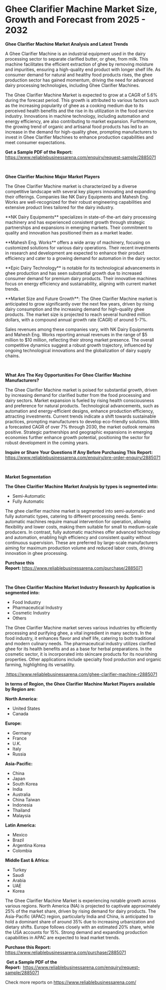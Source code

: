 <p><h1>Ghee Clarifier Machine Market Size, Growth and Forecast from 2025 - 2032</h1></p><p><strong>Ghee Clarifier Machine Market Analysis and Latest Trends</strong></p>
<p><p>A Ghee Clarifier Machine is an industrial equipment used in the dairy processing sector to separate clarified butter, or ghee, from milk. This machine facilitates the efficient extraction of ghee by removing moisture and impurities, ensuring a high-quality end product with longer shelf life. As consumer demand for natural and healthy food products rises, the ghee production sector has gained momentum, driving the need for advanced dairy processing technologies, including Ghee Clarifier Machines.</p><p>The Ghee Clarifier Machine Market is expected to grow at a CAGR of 5.6% during the forecast period. This growth is attributed to various factors such as the increasing popularity of ghee as a cooking medium due to its perceived health benefits and the rise in its utilization in the food service industry. Innovations in machine technology, including automation and energy efficiency, are also contributing to market expansion. Furthermore, the growing trend of organic and artisanal food products has led to an increase in the demand for high-quality ghee, prompting manufacturers to invest in Ghee Clarifier Machines to enhance production capabilities and meet consumer expectations.</p></p>
<p><strong>Get a Sample PDF of the Report:&nbsp;</strong> <a href="https://www.reliablebusinessarena.com/enquiry/request-sample/2885071?utm_campaign=2819&utm_medium=2&utm_source=Github&utm_content=ia&utm_term=13032025&utm_id=ghee-clarifier-machine">https://www.reliablebusinessarena.com/enquiry/request-sample/2885071</a></p>
<p>&nbsp;</p>
<p><strong>Ghee Clarifier Machine Major Market Players</strong></p>
<p><p>The Ghee Clarifier Machine market is characterized by a diverse competitive landscape with several key players innovating and expanding their offerings. Companies like NK Dairy Equipments and Mahesh Eng. Works are well-recognized for their robust engineering capabilities and extensive product lines tailored for the dairy industry.</p><p>**NK Dairy Equipments** specializes in state-of-the-art dairy processing machinery and has experienced consistent growth through strategic partnerships and expansions in emerging markets. Their commitment to quality and innovation has positioned them as a market leader.</p><p>**Mahesh Eng. Works** offers a wide array of machinery, focusing on customized solutions for various dairy operations. Their recent investments in research and development are expected to enhance their product efficiency and cater to a growing demand for automation in the dairy sector.</p><p>**Epic Dairy Technology** is notable for its technological advancements in ghee production and has seen substantial growth due to increased consumer demand for premium dairy products. Their innovative machines focus on energy efficiency and sustainability, aligning with current market trends.</p><p>**Market Size and Future Growth**: The Ghee Clarifier Machine market is anticipated to grow significantly over the next few years, driven by rising dairy consumption and the increasing demand for high-quality ghee products. The market size is projected to reach several hundred million dollars, with a compound annual growth rate (CAGR) of around 5-7%.</p><p>Sales revenues among these companies vary, with NK Dairy Equipments and Mahesh Eng. Works reporting annual revenues in the range of $5 million to $10 million, reflecting their strong market presence. The overall competitive dynamics suggest a robust growth trajectory, influenced by ongoing technological innovations and the globalization of dairy supply chains.</p></p>
<p>&nbsp;</p>
<p><strong>What Are The Key Opportunities For Ghee Clarifier Machine Manufacturers?</strong></p>
<p><p>The Ghee Clarifier Machine market is poised for substantial growth, driven by increasing demand for clarified butter from the food processing and dairy sectors. Market expansion is fueled by rising health consciousness and preference for natural products. Technological advancements, such as automation and energy-efficient designs, enhance production efficiency, attracting investments. Current trends indicate a shift towards sustainable practices, prompting manufacturers to develop eco-friendly solutions. With a forecasted CAGR of over 7% through 2030, the market outlook remains positive. Strategic partnerships and geographic expansions in emerging economies further enhance growth potential, positioning the sector for robust development in the coming years.</p></p>
<p><strong>Inquire or Share Your Questions If Any Before Purchasing This Report:</strong> <a href="https://www.reliablebusinessarena.com/enquiry/pre-order-enquiry/2885071?utm_campaign=2819&utm_medium=2&utm_source=Github&utm_content=ia&utm_term=13032025&utm_id=ghee-clarifier-machine">https://www.reliablebusinessarena.com/enquiry/pre-order-enquiry/2885071</a></p>
<p>&nbsp;</p>
<p><strong>Market Segmentation</strong></p>
<p><strong>The Ghee Clarifier Machine Market Analysis by types is segmented into:</strong></p>
<p><ul><li>Semi-Automatic</li><li>Fully Automatic</li></ul></p>
<p><p>The ghee clarifier machine market is segmented into semi-automatic and fully automatic types, catering to different processing needs. Semi-automatic machines require manual intervention for operation, allowing flexibility and lower costs, making them suitable for small to medium-scale producers. In contrast, fully automatic machines offer advanced technology and automation, enabling high efficiency and consistent quality without continuous supervision. These are preferred by large-scale manufacturers aiming for maximum production volume and reduced labor costs, driving innovation in ghee processing.</p></p>
<p><strong>Purchase this Report:&nbsp;</strong><a href="https://www.reliablebusinessarena.com/purchase/2885071?utm_campaign=2819&utm_medium=2&utm_source=Github&utm_content=ia&utm_term=13032025&utm_id=ghee-clarifier-machine">https://www.reliablebusinessarena.com/purchase/2885071</a></p>
<p>&nbsp;</p>
<p><strong>The Ghee Clarifier Machine Market Industry Research by Application is segmented into:</strong></p>
<p><ul><li>Food Industry</li><li>Pharmaceutical Industry</li><li>Cosmetic Industry</li><li>Others</li></ul></p>
<p><p>The Ghee Clarifier Machine market serves various industries by efficiently processing and purifying ghee, a vital ingredient in many sectors. In the food industry, it enhances flavor and shelf life, catering to both traditional and modern culinary needs. The pharmaceutical industry utilizes clarified ghee for its health benefits and as a base for herbal preparations. In the cosmetic sector, it is incorporated into skincare products for its nourishing properties. Other applications include specialty food production and organic farming, highlighting its versatility.</p></p>
<p><a href="https://www.reliablebusinessarena.com/ghee-clarifier-machine-r2885071?utm_campaign=2819&utm_medium=2&utm_source=Github&utm_content=ia&utm_term=13032025&utm_id=ghee-clarifier-machine">&nbsp;https://www.reliablebusinessarena.com/ghee-clarifier-machine-r2885071</a></p>
<p><strong>In terms of Region, the Ghee Clarifier Machine Market Players available by Region are:</strong></p>
<p>
    <p> <strong> North America: </strong>
        <ul>
            <li>United States</li>
            <li>Canada</li>
        </ul>
        </p> 
    <p> <strong> Europe: </strong>
        <ul>
            <li>Germany</li>
            <li>France</li>
            <li>U.K.</li>
            <li>Italy</li>
            <li>Russia</li>
        </ul>
        </p> 
    <p> <strong> Asia-Pacific: </strong>
        <ul>
            <li>China</li>
            <li>Japan</li>
            <li>South Korea</li>
            <li>India</li>
            <li>Australia</li>
            <li>China Taiwan</li>
            <li>Indonesia</li>
            <li>Thailand</li>
            <li>Malaysia</li>
        </ul>
        </p> 
    <p> <strong> Latin America: </strong>
        <ul>
            <li>Mexico</li>
            <li>Brazil</li>
            <li>Argentina Korea</li>
            <li>Colombia</li>
        </ul>
        </p> 
    <p> <strong> Middle East & Africa: </strong>
        <ul>
            <li>Turkey</li>
            <li>Saudi</li>
            <li>Arabia</li>
            <li>UAE</li>
            <li>Korea</li>
        </ul>
    </p>
    </p>
<p><p>The Ghee Clarifier Machine Market is experiencing notable growth across various regions. North America (NA) is projected to captivate approximately 25% of the market share, driven by rising demand for dairy products. The Asia-Pacific (APAC) region, particularly India and China, is anticipated to hold a dominant share of around 35% due to increasing urbanization and dietary shifts. Europe follows closely with an estimated 20% share, while the USA accounts for 15%. Strong demand and expanding production capabilities in APAC are expected to lead market trends.</p></p>
<p><strong>Purchase this Report: </strong><a href="https://www.reliablebusinessarena.com/purchase/2885071?utm_campaign=2819&utm_medium=2&utm_source=Github&utm_content=ia&utm_term=13032025&utm_id=ghee-clarifier-machine">https://www.reliablebusinessarena.com/purchase/2885071</a></p>
<p>&nbsp;<strong>Get a Sample PDF of the Report:&nbsp;&nbsp;</strong><a href="https://www.reliablebusinessarena.com/enquiry/request-sample/2885071?utm_campaign=2819&utm_medium=2&utm_source=Github&utm_content=ia&utm_term=13032025&utm_id=ghee-clarifier-machine">https://www.reliablebusinessarena.com/enquiry/request-sample/2885071</a></p>
<p><strong></strong></p>
<p>Check more reports on <a href="https://www.reliablebusinessarena.com/?utm_campaign=2819&utm_medium=2&utm_source=Github&utm_content=ia&utm_term=13032025&utm_id=ghee-clarifier-machine">https://www.reliablebusinessarena.com/</a></p>